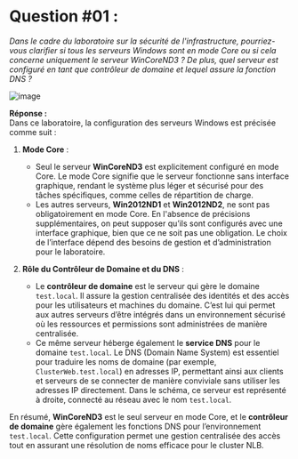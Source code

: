 # **Question #01 :**  
*Dans le cadre du laboratoire sur la sécurité de l'infrastructure, pourriez-vous clarifier si tous les serveurs Windows sont en mode Core ou si cela concerne uniquement le serveur WinCoreND3 ? De plus, quel serveur est configuré en tant que contrôleur de domaine et lequel assure la fonction DNS ?*

![image](https://github.com/user-attachments/assets/e3f27bf1-ab32-4d12-a173-4be9fe595b90)


**Réponse :**  
Dans ce laboratoire, la configuration des serveurs Windows est précisée comme suit :

1. **Mode Core** :
   - Seul le serveur **WinCoreND3** est explicitement configuré en mode Core. Le mode Core signifie que le serveur fonctionne sans interface graphique, rendant le système plus léger et sécurisé pour des tâches spécifiques, comme celles de répartition de charge.
   - Les autres serveurs, **Win2012ND1** et **Win2012ND2**, ne sont pas obligatoirement en mode Core. En l'absence de précisions supplémentaires, on peut supposer qu’ils sont configurés avec une interface graphique, bien que ce ne soit pas une obligation. Le choix de l’interface dépend des besoins de gestion et d’administration pour le laboratoire.

2. **Rôle du Contrôleur de Domaine et du DNS** :
   - Le **contrôleur de domaine** est le serveur qui gère le domaine `test.local`. Il assure la gestion centralisée des identités et des accès pour les utilisateurs et machines du domaine. C’est lui qui permet aux autres serveurs d’être intégrés dans un environnement sécurisé où les ressources et permissions sont administrées de manière centralisée.
   - Ce même serveur héberge également le **service DNS** pour le domaine `test.local`. Le DNS (Domain Name System) est essentiel pour traduire les noms de domaine (par exemple, `ClusterWeb.test.local`) en adresses IP, permettant ainsi aux clients et serveurs de se connecter de manière conviviale sans utiliser les adresses IP directement. Dans le schéma, ce serveur est représenté à droite, connecté au réseau avec le nom `test.local`.

En résumé, **WinCoreND3** est le seul serveur en mode Core, et le **contrôleur de domaine** gère également les fonctions DNS pour l’environnement `test.local`. Cette configuration permet une gestion centralisée des accès tout en assurant une résolution de noms efficace pour le cluster NLB.
